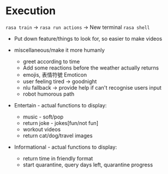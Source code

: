 # Execution
`rasa train` -> `rasa run actions` -> New terminal `rasa shell`
- Put down feature/things to look for, so easier to make videos
- miscellaneous/make it more humanly
    - greet according to time
    - Add some reactions before the weather actually returns
    - emojis, 表情符號 Emoticon
    - user feeling tired -> goodnight
    - nlu fallback -> provide help if can't recognise users input
    - robot humorous path



- Entertain - actual functions to display:
    - music - soft/pop
    - return joke - jokes[fun/not fun]
    - workout videos
    - return cat/dog/travel images

- Informational - actual functions to display:
    - return time in friendly format
    - start quarantine, query days left, quarantine progress
